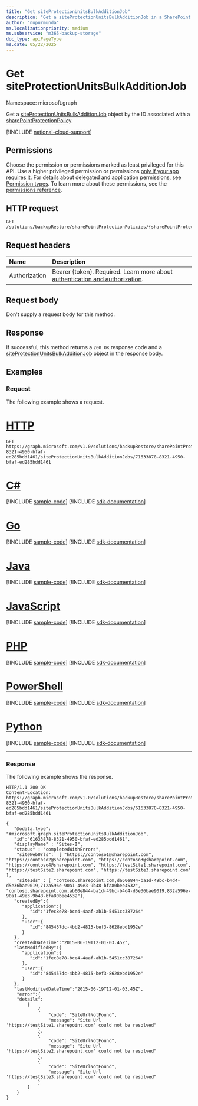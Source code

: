 ```yaml
---
title: "Get siteProtectionUnitsBulkAdditionJob"
description: "Get a siteProtectionUnitsBulkAdditionJob in a SharePoint protection policy."
author: "nupurmunda"
ms.localizationpriority: medium
ms.subservice: "m365-backup-storage"
doc_type: apiPageType
ms.date: 05/22/2025
---
```


# Get siteProtectionUnitsBulkAdditionJob

Namespace: microsoft.graph

Get a [siteProtectionUnitsBulkAdditionJob](../resources/siteprotectionunitsbulkadditionjob.md) object by the ID associated with a [sharePointProtectionPolicy](../resources/sharepointprotectionpolicy.md).

[!INCLUDE [national-cloud-support](../../includes/global-only.md)]

## Permissions

Choose the permission or permissions marked as least privileged for this API. Use a higher privileged permission or permissions [only if your app requires it](/graph/permissions-overview#best-practices-for-using-microsoft-graph-permissions). For details about delegated and application permissions, see [Permission types](/graph/permissions-overview#permission-types). To learn more about these permissions, see the [permissions reference](/graph/permissions-reference).

## HTTP request

<!-- {
  "blockType": "ignored"
}
-->
```http
GET /solutions/backupRestore/sharePointProtectionPolicies/{sharePointProtectionPolicyId}/siteProtectionUnitsBulkAdditionJobs/{siteProtectionUnitsBulkAdditionJobId}
```

## Request headers

|Name|Description|
|:---|:---|
|Authorization|Bearer {token}. Required. Learn more about [authentication and authorization](/graph/auth/auth-concepts).|

## Request body

Don't supply a request body for this method.

## Response

If successful, this method returns a `200 OK` response code and a [siteProtectionUnitsBulkAdditionJob](../resources/siteprotectionunitsbulkadditionjob.md) object in the response body.

## Examples

### Request

The following example shows a request.

# [HTTP](#tab/http)
<!-- {
  "blockType": "request",
  "name": "siteprotectionunitsbulkadditionjobs_get"
}
-->

```http
GET https://graph.microsoft.com/v1.0/solutions/backupRestore/sharePointProtectionPolicies/71633878-8321-4950-bfaf-ed285bdd1461/siteProtectionUnitsBulkAdditionJobs/71633878-8321-4950-bfaf-ed285bdd1461
```

# [C#](#tab/csharp)
[!INCLUDE [sample-code](../includes/snippets/csharp/siteprotectionunitsbulkadditionjobs-get-csharp-snippets.md)]
[!INCLUDE [sdk-documentation](../includes/snippets/snippets-sdk-documentation-link.md)]

# [Go](#tab/go)
[!INCLUDE [sample-code](../includes/snippets/go/siteprotectionunitsbulkadditionjobs-get-go-snippets.md)]
[!INCLUDE [sdk-documentation](../includes/snippets/snippets-sdk-documentation-link.md)]

# [Java](#tab/java)
[!INCLUDE [sample-code](../includes/snippets/java/siteprotectionunitsbulkadditionjobs-get-java-snippets.md)]
[!INCLUDE [sdk-documentation](../includes/snippets/snippets-sdk-documentation-link.md)]

# [JavaScript](#tab/javascript)
[!INCLUDE [sample-code](../includes/snippets/javascript/siteprotectionunitsbulkadditionjobs-get-javascript-snippets.md)]
[!INCLUDE [sdk-documentation](../includes/snippets/snippets-sdk-documentation-link.md)]

# [PHP](#tab/php)
[!INCLUDE [sample-code](../includes/snippets/php/siteprotectionunitsbulkadditionjobs-get-php-snippets.md)]
[!INCLUDE [sdk-documentation](../includes/snippets/snippets-sdk-documentation-link.md)]

# [PowerShell](#tab/powershell)
[!INCLUDE [sample-code](../includes/snippets/powershell/siteprotectionunitsbulkadditionjobs-get-powershell-snippets.md)]
[!INCLUDE [sdk-documentation](../includes/snippets/snippets-sdk-documentation-link.md)]

# [Python](#tab/python)
[!INCLUDE [sample-code](../includes/snippets/python/siteprotectionunitsbulkadditionjobs-get-python-snippets.md)]
[!INCLUDE [sdk-documentation](../includes/snippets/snippets-sdk-documentation-link.md)]

---

### Response

The following example shows the response.
<!-- {
  "blockType": "response",
  "truncated": true,
  "@odata.type": "microsoft.graph.siteProtectionUnitsBulkAdditionJob"
}
-->

```http
HTTP/1.1 200 OK
Content-Location: https://graph.microsoft.com/v1.0/solutions/backupRestore/sharePointProtectionPolicies/71633878-8321-4950-bfaf-ed285bdd1461/siteProtectionUnitsBulkAdditionJobs/61633878-8321-4950-bfaf-ed285bdd1461

{
   "@odata.type": "#microsoft.graph.siteProtectionUnitsBulkAdditionJob",
   "id":"61633878-8321-4950-bfaf-ed285bdd1461",
   "displayName" : "Sites-I",
   "status" : "completedWithErrors",
    "siteWebUrls":  [ "https://contoso1@sharepoint.com", "https://contoso2@sharepoint.com", "https://contoso3@sharepoint.com", "https://contoso4@sharepoint.com", "https://testSite1.sharepoint.com", "https://testSite2.sharepoint.com", "https://testSite3.sharepoint.com" ],
    "siteIds" : [ "contoso.sharepoint.com,da60e844-ba1d-49bc-b4d4-d5e36bae9019,712a596e-90a1-49e3-9b48-bfa80bee4532", "contoso.sharepoint.com,ab60e844-ba1d-49bc-b4d4-d5e36bae9019,832a596e-90a1-49e3-9b48-bfa80bee4532"],
   "createdBy":{
      "application":{
         "id":"1fec8e78-bce4-4aaf-ab1b-5451cc387264"
      },
      "user":{
         "id":"845457dc-4bb2-4815-bef3-8628ebd1952e"
      }
   },
   "createdDateTime":"2015-06-19T12-01-03.45Z",
   "lastModifiedBy":{
      "application":{
         "id":"1fec8e78-bce4-4aaf-ab1b-5451cc387264"
      },
      "user":{
         "id":"845457dc-4bb2-4815-bef3-8628ebd1952e"
      }
   },
   "lastModifiedDateTime":"2015-06-19T12-01-03.45Z",
    "error":{
    "details": 
        [
            {
                "code": "SiteUrlNotFound",
                "message": "Site Url 'https://testSite1.sharepoint.com' could not be resolved"
            },
            {
                "code": "SiteUrlNotFound",
                "message": "Site Url 'https://testSite2.sharepoint.com' could not be resolved"
            },
            {
                "code": "SiteUrlNotFound",
                "message": "Site Url 'https://testSite3.sharepoint.com' could not be resolved"
            }
        ]   
    }       
}
```
